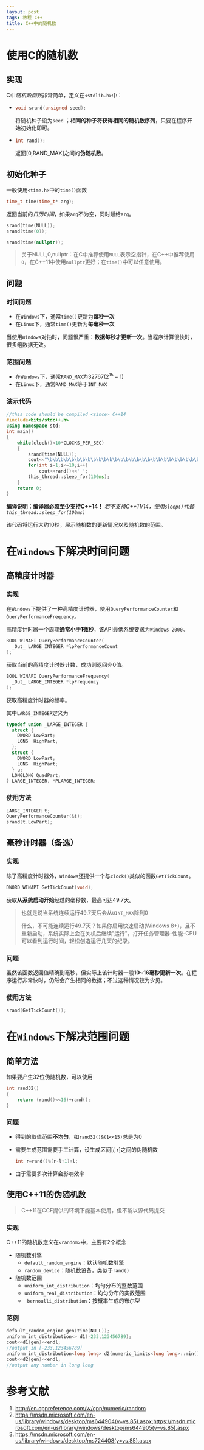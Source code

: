 ```yaml
---
layout: post
tags: 教程 C++
title: C++中的随机数
---
```


# 使用C的随机数

## 实现

C中*随机数函数*非常简单，定义在`<stdlib.h>`中：

- ```c
  void srand(unsigned seed);
  ```

  将随机种子设为`seed` ；**相同的种子将获得相同的随机数序列**，只要在程序开始初始化即可。

- ```c
  int rand();
  ```

  返回[0,RAND_MAX]之间的**伪随机数**。

<!-- more -->

## 初始化种子

一般使用`<time.h>`中的`time()`函数

```c
time_t time(time_t* arg);
```

返回当前的*日历时间*，如果`arg`不为空，同时赋给`arg`。

```c
srand(time(NULL));
srand(time(0));
```

```cpp
srand(time(nullptr));
```

> 关于NULL,0,nullptr：在C中推荐使用`NULL`表示空指针，在C++中推荐使用`0`，在C++11中使用`nullptr`更好；在`time()`中可以任意使用。

## 问题

### 时间问题

- 在`Windows`下，通常`time()`更新为**每秒一次**
- 在`Linux`下，通常`time()`更新为**每毫秒一次**

当使用`Windows`对拍时，问题很严重：**数据每秒才更新一次**。当程序计算很快时，很多组数据无效。

### 范围问题

- 在`Windows`下，通常`RAND_MAX`为32767($2^{15}-1$)
- 在`Linux`下，通常`RAND_MAX`等于`INT_MAX`

### 演示代码

```cpp
//this code should be compiled <since> C++14
#include<bits/stdc++.h>
using namespace std;
int main()
{
	while(clock()<10*CLOCKS_PER_SEC)
	{
		srand(time(NULL));
		cout<<"\b\b\b\b\b\b\b\b\b\b\b\b\b\b\b\b\b\b\b\b\b\b\b\b\b\b\b\b\b\b\b\b\b\b\b\b\b\b\b\b\b\b\b\b\b\b\b\b\b\b\b\b\b\b\b\b\b\b\b\b                                                            \b\b\b\b\b\b\b\b\b\b\b\b\b\b\b\b\b\b\b\b\b\b\b\b\b\b\b\b\b\b\b\b\b\b\b\b\b\b\b\b\b\b\b\b\b\b\b\b\b\b\b\b\b\b\b\b\b\b\b\b";
		for(int i=1;i<=10;i++)
			cout<<rand()<<' ';
		this_thread::sleep_for(100ms);
	}
	return 0;
}
```

**编译说明：编译器必须至少支持C++14！** *若不支持C++11/14，使用`sleep()`代替`this_thread::sleep_for(100ms)`*

该代码将运行大约10秒，展示随机数的更新情况以及随机数的范围。

# 在`Windows`下解决时间问题

## 高精度计时器

### 实现

在`Windows`下提供了一种高精度计时器，使用`QueryPerformanceCounter`和`QueryPerformanceFrequency`。

高精度计时器一个周期**通常小于1微秒**，该API最低系统要求为`Windows 2000`。

```cpp
BOOL WINAPI QueryPerformanceCounter(
  _Out_ LARGE_INTEGER *lpPerformanceCount
);
```

获取当前的高精度计时器计数，成功则返回非0值。

```cpp
BOOL WINAPI QueryPerformanceFrequency(
  _Out_ LARGE_INTEGER *lpFrequency
);
```

获取高精度计时器的频率。

其中`LARGE_INTEGER`定义为

```c
typedef union _LARGE_INTEGER {
  struct {
    DWORD LowPart;
    LONG  HighPart;
  };
  struct {
    DWORD LowPart;
    LONG  HighPart;
  } u;
  LONGLONG QuadPart;
} LARGE_INTEGER, *PLARGE_INTEGER;
```

### 使用方法

```c
LARGE_INTEGER t;
QueryPerformanceCounter(&t);
srand(t.LowPart);
```

## 毫秒计时器（备选）

### 实现

除了高精度计时器外，`Windows`还提供一个与`clock()`类似的函数`GetTickCount`。

```c
DWORD WINAPI GetTickCount(void);
```

获取**从系统启动开始**经过的毫秒数，最高可达49.7天。

> 也就是说当系统连续运行49.7天后会从`UINT_MAX`降到0
>
> 什么，不可能连续运行49.7天？如果你启用快速启动(Windows 8+)，且不重新启动，系统实际上会在关机后继续"运行"。打开任务管理器-性能-CPU可以看到运行时间，轻松创造运行几天的纪录。

### 问题

虽然该函数返回值精确到毫秒，但实际上该计时器一般**10~16毫秒更新一次**。在程序运行非常快时，仍然会产生相同的数据；不过这种情况较为少见。

### 使用方法

```c
srand(GetTickCount());
```

# 在`Windows`下解决范围问题

## 简单方法

如果要产生32位伪随机数，可以使用

```c
int rand32()
{
	return (rand()<<16)+rand();
}
```

### 问题

- 得到的取值范围**不均匀**，如`rand32()&(1<<15)`总是为0

- 需要生成范围需要手工计算，设生成区间$[l,r]$之间的伪随机数

  ```c
  int r=rand()%(r-l+1)+l;
  ```

- 由于需要多次计算会影响效率

## 使用C++11的伪随机数

> C++11在CCF提供的环境下能基本使用，但不能以源代码提交

### 实现

C++11的随机数定义在`<random>`中，主要有2个概念

- 随机数引擎
  - `default_random_engine`：默认随机数引擎
  - `random_device`：随机数设备，类似于`rand()`
- 随机数范围
  - `uniform_int_distribution`：均匀分布的整数范围
  - `uniform_real_distribution`：均匀分布的实数范围
  - ` bernoulli_distribution`：按概率生成的布尔型

### 范例

```cpp
default_random_engine gen(time(NULL));
uniform_int_distribution<> d1(-233,123456789);
cout<<d1(gen)<<endl;
//output in [-233,123456789]
uniform_int_distribution<long long> d2(numeric_limits<long long>::min(),numeric_limits<long long>::max());
cout<<d2(gen)<<endl;
//output any number in long long
```

# 参考文献

1. <http://en.cppreference.com/w/cpp/numeric/random>
2. <https://msdn.microsoft.com/en-us/library/windows/desktop/ms644904(v=vs.85).aspx>;<https://msdn.microsoft.com/en-us/library/windows/desktop/ms644905(v=vs.85).aspx>
3. <https://msdn.microsoft.com/en-us/library/windows/desktop/ms724408(v=vs.85).aspx>